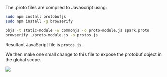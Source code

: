 The .proto files are compiled to Javascript using:

```bash
sudo npm install protobufjs
sudo npm install -g browserify

pbjs -t static-module -w commonjs -o proto-module.js spark.proto
browserify ./proto-module.js -o protos.js
```

Resultant JavaScript file is `protos.js`.

We then make one small change to this file to expose the protobuf object in the global scope.

![](https://i.imgur.com/ntj2utA.png)